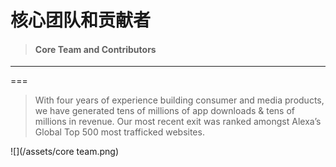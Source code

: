# 核心团队和贡献者

> #### Core Team and Contributors

---

===

> With four years of experience building consumer and media products, we have generated tens of millions of app downloads & tens of millions in revenue. Our most recent exit was ranked amongst Alexa’s Global Top 500 most trafficked websites.

![](/assets/core team.png)

